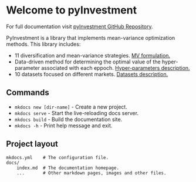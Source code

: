 # Welcome to pyInvestment

For full documentation visit [pyInvestment GitHub Repository](https://github.com/faprieto96/pyInvestment).

PyInvestment is a library that implements mean-variance optimization methods. This library includes:
- 11 diversification and mean-variance strategies. [MV formulation.](https://github.com/faprieto96/pyInvestment)
- Data-driven method for determining the optimal value of the hyper-parameter associated with each eppoch. [Hyper-parameters description.](https://github.com/faprieto96/pyInvestment)
- 10 datasets focused on different markets. [Datasets description.](https://github.com/faprieto96/pyInvestment)



## Commands

* `mkdocs new [dir-name]` - Create a new project.
* `mkdocs serve` - Start the live-reloading docs server.
* `mkdocs build` - Build the documentation site.
* `mkdocs -h` - Print help message and exit.

## Project layout

    mkdocs.yml    # The configuration file.
    docs/
        index.md  # The documentation homepage.
        ...       # Other markdown pages, images and other files.
